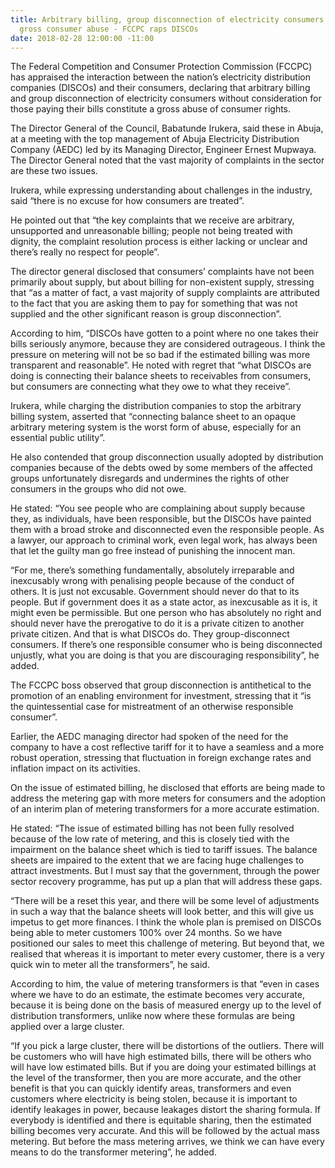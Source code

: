 ```yaml
---
title: Arbitrary billing, group disconnection of electricity consumers constitute
  gross consumer abuse - FCCPC raps DISCOs
date: 2018-02-28 12:00:00 -11:00
---
```


The Federal Competition and Consumer Protection Commission (FCCPC) has appraised the interaction between the nation’s electricity distribution companies (DISCOs) and their consumers, declaring that arbitrary billing and group disconnection of electricity consumers without consideration for those paying their bills constitute a gross abuse of consumer rights.

The Director General of the Council, Babatunde Irukera, said these in Abuja, at a meeting with the top management of Abuja Electricity Distribution Company (AEDC) led by its Managing Director, Engineer Ernest Mupwaya. The Director General noted that the vast majority of complaints in the sector are these two issues.

Irukera, while expressing understanding about challenges in the industry, said “there is no excuse for how consumers are treated”.

He pointed out that “the key complaints that we receive are arbitrary, unsupported and unreasonable billing; people not being treated with dignity, the complaint resolution process is either lacking or unclear and there’s really no respect for people”.

The director general disclosed that consumers’ complaints have not been primarily about supply, but about billing for non-existent supply, stressing that “as a matter of fact, a vast majority of supply complaints are attributed to the fact that you are asking them to pay for something that was not supplied and the other significant reason is group disconnection”.

According to him, “DISCOs have gotten to a point where no one takes their bills seriously anymore, because they are considered outrageous. I think the pressure on metering will not be so bad if the estimated billing was more transparent and reasonable”. 
He noted with regret that “what DISCOs are doing is connecting their balance sheets to receivables from consumers, but consumers are connecting what they owe to what they receive”.

Irukera, while charging the distribution companies to stop the arbitrary billing system, asserted that “connecting balance sheet to an opaque arbitrary metering system is the worst form of abuse, especially for an essential public utility”.

He also contended that group disconnection usually adopted by distribution companies because of the debts owed by some members of the affected groups unfortunately disregards and undermines the rights of other consumers in the groups who did not owe.

He stated: “You see people who are complaining about supply because they, as individuals, have been responsible, but the DISCOs have painted them with a broad stroke and disconnected even the responsible people. As a lawyer, our approach to criminal work, even legal work, has always been that let the guilty man go free instead of punishing the innocent man.

“For me, there’s something fundamentally, absolutely irreparable and inexcusably wrong with penalising people because of the conduct of others. It is just not excusable. Government should never do that to its people. But if government does it as a state actor, as inexcusable as it is, it might even be permissible. But one person who has absolutely no right and should never have the prerogative to do it is a private citizen to another private citizen. And that is what DISCOs do. They group-disconnect consumers. If there’s one responsible consumer who is being disconnected unjustly, what you are doing is that you are discouraging responsibility”, he added.

The FCCPC boss observed that group disconnection is antithetical to the promotion of an enabling environment for investment, stressing that it “is the quintessential case for mistreatment of an otherwise responsible consumer”.

Earlier, the AEDC managing director had spoken of the need for the company to have a cost reflective tariff for it to have a seamless and a more robust operation, stressing that fluctuation in foreign exchange rates and inflation impact on its activities.

On the issue of estimated billing, he disclosed that efforts are being made to address the metering gap with more meters for consumers and the adoption of an interim plan of metering transformers for a more accurate estimation.

He stated: “The issue of estimated billing has not been fully resolved because of the low rate of metering, and this is closely tied with the impairment on the balance sheet which is tied to tariff issues. The balance sheets are impaired to the extent that we are facing huge challenges to attract investments. But I must say that the government, through the power sector recovery programme, has put up a plan that will address these gaps.

“There will be a reset this year, and there will be some level of adjustments in such a way that the balance sheets will look better, and this will give us impetus to get more finances. I think the whole plan is premised on DISCOs being able to meter customers 100% over 24 months. So we have positioned our sales to meet this challenge of metering. But beyond that, we realised that whereas it is important to meter every customer, there is a very quick win to meter all the transformers”, he said.

According to him, the value of metering transformers is that “even in cases where we have to do an estimate, the estimate becomes very accurate, because it is being done on the basis of measured energy up to the level of distribution transformers, unlike now where these formulas are being applied over a large cluster.

“If you pick a large cluster, there will be distortions of the outliers. There will be customers who will have high estimated bills, there will be others who will have low estimated bills. But if you are doing your estimated billings at the level of the transformer, then you are more accurate, and the other benefit is that you can quickly identify areas, transformers and even customers where electricity is being stolen, because it is important to identify leakages in power, because leakages distort the sharing formula. If everybody is identified and there is equitable sharing, then the estimated billing becomes very accurate. And this will be followed by the actual mass metering. But before the mass metering arrives, we think we can have every means to do the transformer metering”, he added. 